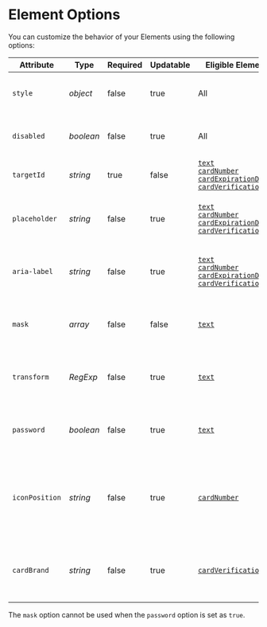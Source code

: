 # Element Options

You can customize the behavior of your Elements using the following options:


| Attribute      | Type      | Required | Updatable | Eligible Elements                                                                                                                                                                                                                             | Description                                                                                                                                                                |
|----------------|-----------|----------|-----------|-----------------------------------------------------------------------------------------------------------------------------------------------------------------------------------------------------------------------------------------------|----------------------------------------------------------------------------------------------------------------------------------------------------------------------------|
| `style`        | *object*  | false    | true      | All                                                                                                                                                                                                                                           | [Object](#element-options-style) used to customize the element appearance                                                                                                  |
| `disabled`     | *boolean* | false    | true      | All                                                                                                                                                                                                                                           | Boolean used to set the [disabled attribute](https://developer.mozilla.org/en-US/docs/Web/HTML/Attributes/disabled) of the input(s)                                        |
| `targetId`     | *string*  | true     | false     | [`text`](#element-types-text-element)<br>[`cardNumber`](#element-types-card-number-element)<br>[`cardExpirationDate`](#element-types-card-expiration-date-element)<br>[`cardVerificationCode`](#element-types-card-verification-code-element) | String used to identify your element                                                                                                                                       |
| `placeholder`  | *string*  | false    | true      | [`text`](#element-types-text-element)<br>[`cardNumber`](#element-types-card-number-element)<br>[`cardExpirationDate`](#element-types-card-expiration-date-element)<br>[`cardVerificationCode`](#element-types-card-verification-code-element) | String used to customize the [placeholder attribute](https://developer.mozilla.org/docs/Web/HTML/Element/input#attr-placeholder) of the input                              |
| `aria-label`   | *string*  | false    | true      | [`text`](#element-types-text-element)<br>[`cardNumber`](#element-types-card-number-element)<br>[`cardExpirationDate`](#element-types-card-expiration-date-element)<br>[`cardVerificationCode`](#element-types-card-verification-code-element) | String used to customize the [aria-label attribute](https://developer.mozilla.org/docs/Web/Accessibility/ARIA/ARIA_Techniques/Using_the_aria-label_attribute) of the input |
| `mask`         | *array*   | false    | false     | [`text`](#element-types-text-element)                                                                                                                                                                                                         | [Array](#element-options-mask) used to restrict and fill user input using regex and static strings                                                                         |
| `transform`    | *RegExp*  | false    | true      | [`text`](#element-types-text-element)                                                                                                                                                                                                         | [`RegExp` object or array](#element-options-transform) used to modify user input before [tokenization](#tokenization)                                                      |
| `password`     | *boolean* | false    | true      | [`text`](#element-types-text-element)                                                                                                                                                                                                         | Boolean used to set the text element input type as [password](https://developer.mozilla.org/en-US/docs/Web/HTML/Element/input/password)                                    |
| `iconPosition` | *string*  | false    | true      | [`cardNumber`](#element-types-card-number-element)                                                                                                                                                                                            | String used to determine the position of the card element icon. Expected values are: `left` (default), `right` or `none`.                                                  |
| `cardBrand`    | *string*  | false    | true      | [`cardVerificationCode`](#element-types-card-verification-code-element)                                                                                                                                                                       | [String](#element-options-card-brands) used to determine proper input format and default placeholder/aria-label                                                            |

<aside class="warning">
  <span>The <code>mask</code> option cannot be used when the <code>password</code> option is set as <code>true</code>.</span>
</aside>
